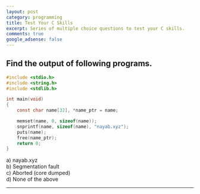 ```yaml
---
layout: post
category: programming
title: Test Your C Skills
excerpt: Series of multiple choice questions to test your C skills.
comments: true
google_adsense: false
---
```

## Find the output of following programs.

~~~C
#include <stdio.h>
#include <string.h>
#include <stdlib.h>

int main(void)
{
    const char name[32], *name_ptr = name;

    memset(name, 0, sizeof(name));
    snprintf(name, sizeof(name), "nayab.xyz");
    puts(name);
    free(name_ptr);
    return 0;
}
~~~
a) nayab.xyz  
b) Segmentation fault  
c) Aborted (core dumped)  
d) None of the above  

___
